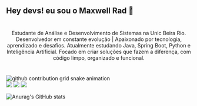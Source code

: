 ## Hey devs! eu sou o Maxwell Rad 👋

#

<p align="center">Estudante de Análise e Desenvolvimento de Sistemas na Unic Beira Rio. Desenvolvedor em constante evolução | Apaixonado por tecnologia, aprendizado e desafios. Atualmente estudando Java, Spring Boot, Python e Inteligência Artificial. Focado em criar soluções que fazem a diferença, com código limpo, organizado e funcional.
  
#

<picture align="center">
  <source media="(prefers-color-scheme: dark)" srcset="https://raw.githubusercontent.com/MaxwellRad/MaxwellRad/output/github-contribution-grid-snake-dark.svg">
  <source media="(prefers-color-scheme: light)" srcset="https://raw.githubusercontent.com/MaxellRad/MaxellRad/output/github-contribution-grid-snake-white.svg">
  <img align="center" alt="github contribution grid snake animation" src="https://raw.githubusercontent.com/MaxellRad/MaxellRad/output/github-contribution-grid-snake.svg">
</picture>



<div> 
  <a href="https://instagram.com/maxwellrad_" target="_blank"><img src="https://img.shields.io/badge/-Instagram-%23E4405F?style=for-the-badge&logo=instagram&logoColor=white" target="_blank"></a>
  <a href = "mailto:nembermax739@gmail.com"><img src="https://img.shields.io/badge/-Gmail-%23333?style=for-the-badge&logo=gmail&logoColor=white" target="_blank"></a>
  <a href="https://www.linkedin.com/in/maxwell-rad-117755235" target="_blank"><img src="https://img.shields.io/badge/-LinkedIn-%230077B5?style=for-the-badge&logo=linkedin&logoColor=white" target="_blank"></a> 
  
</div>

![Anurag's GitHub stats](https://github-readme-stats.vercel.app/api?username=MaxwellRad&show_icons=true&theme=radical)

#

